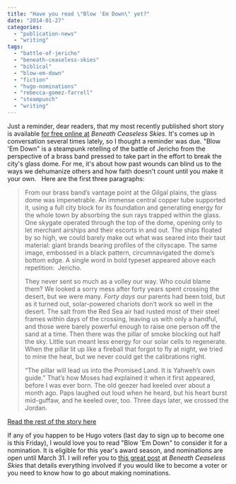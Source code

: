 ```yaml
---
title: "Have you read \"Blow 'Em Down\" yet?"
date: "2014-01-27"
categories: 
  - "publication-news"
  - "writing"
tags: 
  - "battle-of-jericho"
  - "beneath-ceaseless-skies"
  - "biblical"
  - "blow-em-down"
  - "fiction"
  - "hugo-nominations"
  - "rebecca-gomez-farrell"
  - "steampunch"
  - "writing"
---
```


Just a reminder, dear readers, that my most recently published short story is available [for free online at](http://www.beneath-ceaseless-skies.com/stories/blow-em-down/ "Blow 'Em Down") _Beneath Ceaseless Skies_. It's comes up in conversation several times lately, so I thought a reminder was due. "Blow 'Em Down" is a steampunk retelling of the battle of Jericho from the perspective of a brass band pressed to take part in the effort to break the city's glass dome. For me, it's about how past wounds can blind us to the ways we dehumanize others and how faith doesn't count until you make it your own.   Here are the first three paragraphs:

> From our brass band’s vantage point at the Gilgal plains, the glass dome was impenetrable. An immense central copper tube supported it, using a full city block for its foundation and generating energy for the whole town by absorbing the sun rays trapped within the glass. One skygate operated through the top of the dome, opening only to let merchant airships and their escorts in and out. The ships floated by so high, we could barely make out what was seared into their taut material: giant brands bearing profiles of the cityscape. The same image, embossed in a black pattern, circumnavigated the dome’s bottom edge. A single word in bold typeset appeared above each repetition:  Jericho.
> 
> They never sent so much as a volley our way. Who could blame them? We looked a sorry mess after forty years spent crossing the desert, but we were many. _Forty days_ our parents had been told, but as it turned out, solar-powered chariots don’t work so well in the desert. The salt from the Red Sea air had rusted most of their steel frames within days of the crossing, leaving us with only a handful, and those were barely powerful enough to raise one person off the sand at a time. Then there was the pillar of smoke blocking out half the sky. Little sun meant less energy for our solar cells to regenerate. When the pillar lit up like a fireball that forgot to fly at night, we tried to mine the heat, but we never could get the calibrations right.
> 
> “The pillar will lead us into the Promised Land. It is Yahweh’s own guide.” That’s how Moses had explained it when it first appeared, before I was ever born. The old geezer had keeled over about a month ago. Paps laughed out loud when he heard, but his heart burst mid-guffaw, and he keeled over, too. Three days later, we crossed the Jordan.

[Read the rest of the story here](http://www.beneath-ceaseless-skies.com/stories/blow-em-down/ "Blow 'Em Down")

If any of you happen to be Hugo voters (last day to sign up to become one is this Friday), I would love you to read "Blow 'Em Down" to consider it for a nomination. It is eligible for this year's award season, and nominations are open until March 31. I will refer you to [this great post](http://www.beneath-ceaseless-skies.com/2014/01/08/2014-hugo-awards-nominations-open/#areyoueligible "Hugo voting instructions") at _Beneath Ceaseless Skies_ that details everything involved if you would like to become a voter or you need to know how to go about making nominations.

